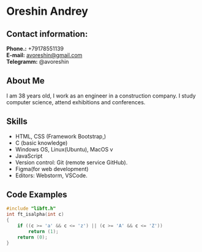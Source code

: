 # Oreshin Andrey

## Contact information:
**Phone.:** +79178551139 <br>
**E-mail:**  avoreshin@gmail.com <br>
**Telegramm:** @avoreshin <br>
## About Me
I am 38 years old, I work as an engineer in a construction company.
I study computer science, attend exhibitions and conferences.
## Skills
- HTML, CSS (Framework Bootstrap,) <br>
- C (basic knowledge) <br>
- Windows OS, Linux(Ubuntu), MacOS v
- JavaScript <br>
- Version control: Git (remote service GitHub).<br>
- Figma(for web development) <br>
- Editors: Webstorm, VSCode. <br>
## Code Examples
```c 
#include "libft.h"
int	ft_isalpha(int c)
{
	if ((c >= 'a' && c <= 'z') || (c >= 'A' && c <= 'Z'))
		return (1);
	return (0);
}  
``` 